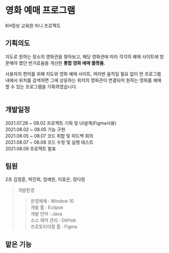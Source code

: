 # 영화 예매 프로그램
KH정보 교육원 미니 프로젝트 

## 기획의도
지도로 원하는 장소의 영화관을 찾아보고, 해당 영화관에 따라 각각의 예매 사이트에 방문해야 했던 번거로움을 개선한 <b>통합 영화 예매 플랫폼. </b><br>

사용자의 편의를 위해 지도와 영화 예매 사이트, 여러번 움직일 필요 없이 한 프로그램 내에서 위치를 검색하면 그에 상응하는 위치의 영화관이 연결되어 원하는 영화를 예매 할 수 있는 프로그램을 기획하였습니다. <br><br>

## 개발일정
2021.07.28 ~ 08.02 프로젝트 기획 및 UI설계(Figma사용)<br>
2021.08.02 ~ 08.05 기능 구현 <br>
2021.08.05 ~ 08.07 코드 취합 및 피드백 회의<br>
2021.08.07 ~ 08.08 코드 수정 및 실행 테스트<br>
2021.08.09 프로젝트 발표<br>

##

## 팀원
2조 김정훈, 박진희, 엄예원, 이효은, 정다정
<br>

> 개발환경
>>운영체제 : Window 10<br>
>>개발 툴 : Eclipse <br>
>>개발 언어 : Java <br>
>>소스 제어 관리 : GitHub <br>
>>프로토타이핑 툴 : Figma <br>


## 맡은 기능
